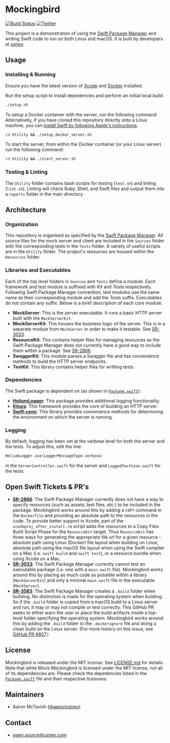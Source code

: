 # Mockingbird

[![Build Status](https://travis-ci.org/ustwo/mockingbird.svg?branch=master)](https://travis-ci.org/ustwo/mockingbird)
[![Twitter](https://img.shields.io/badge/twitter-@ustwo-blue.svg?style=flat)](http://twitter.com/ustwo)

This project is a demonstration of using the [Swift Package Manager][swiftpm] and writing Swift code to run on both Linux and macOS. It is built by developers at [ustwo][ustwo].

## Usage

### Installing & Running

Ensure you have the latest version of [Xcode][xcode] and [Docker][docker] installed.

Run the setup script to install depedencies and perform an initial local build.

```bash
./setup.sh
```

To setup a Docker container with the server, run the following command. Alternatively, if you have cloned this repository directly onto a Linux machine, you can [install Swift by following Apple's instructions][swiftlinux].

```bash
cd Utility && ./setup_docker_server.sh
```

To start the server, from within the Docker container (or your Linux server) run the following command:

```bash
cd Utility && ./start_server.sh
```

### Testing & Linting

The `Utility` folder contains bash scripts for testing (`test.sh`) and linting (`lint.sh`). Linting will check Ruby, Shell, and Swift files and output them into a `reports` folder in the main directory.

## Architecture

### Organization

This repository is organised as specified by the [Swift Package Manager][swiftpm]. All source files for the mock server and client are included in the `Sources` folder with the corresponding tests in the `Tests` folder. A variety of useful scripts are in the `Utility` folder. The project's resources are housed within the `Resources` folder.

### Libraries and Executables

Each of the top level folders in `Sources` and `Tests` define a module. Each framework and test module is suffixed with *Kit* and *Tests* respectively. Following Swift Package Manager convention, test modules use the same name as their corresponding module and add the *Tests* suffix. Executables do not contain any suffix. Below is a brief description of each core module:

- **MockServer**: This is the server executable. It runs a basic HTTP server built with the `MockServerKit`.
- **MockServerKit**: This houses the business logic of the server. This is in a separate module from `MockServer` in order to make it testable. See [SR-3033][sr3033].
- **ResourceKit**: This contains helper files for managing resources as the Swift Package Manager does not currently have a good way to include them within a package. See [SR-2866][sr2866].
- **SwaggerKit**: This module parses a Swagger file and has convenience methods to build the HTTP server endpoints.
- **TestKit**: This library contains helper files for writting tests.

### Dependencies

The Swift package is dependent on (as shown in [`Package.swift`][package]):

- [**HeliumLogger**][heliumlogger]: This package provides additional logging functionality.
- [**Kitura**][kitura]: This framework provides the core of building an HTTP server.
- [**Swift-cenv**][swiftcenv]: This library provides convenience methods for determining the environment on which the server is running.

### Logging

By default, logging has been set at the verbose level for both the server and the tests. To adjust this, edit the line:

```swift
HeliumLogger.use(LoggerMessageType.verbose)
```

in the `ServerController.swift` for the server and `LoggedTestCase.swift` for the tests.

## Open Swift Tickets & PR's

- [**SR-2866**][sr2866]: The Swift Package Manager currently does not have a way to specify resources (such as assets, test files, etc.) to be included in the package. Mockingbird works around this by adding a `COPY` command in the `Dockerfile` and providing an absolute path to the resources in the code. To provide better support in Xcode, part of the `xcodeproj_after_install.rb` script adds the resources to a Copy Files Build Script Phase for the `ResourceKit` target. Thus `ResourceKit` has three ways for generating the appropriate file url for a given resource - absolute path using Linux (Docker) file layout when building on Linux, absolute path using the macOS file layout when using the Swift compiler on a Mac (i.e. `swift build` and `swift test`), or a resource bundle when using Xcode on a Mac.
- [**SR-3033**][sr3033]: The Swift Package Manager currently cannot test an executable package (i.e. one with a `main.swift` file). Mockingbird works around this by placing as much code as possible within a library (`MockServerKit`) and only a minimal `main.swift` file in the executable (`MockServer`).
- [**SR-3583**][sr3583]: The Swift Package Manager creates a `.build` folder when building. No distinction is made for the operating system when building. So if the `.build` folder is copied from a macOS build to a Linux server and run, it may or may not compile or test correctly. This GitHub PR seeks to either warn the user or place the build artifacts inside a top-level folder specifying the operating system. Mockingbird works around this by adding the `.build` folder to the `.dockerignore` file and doing a clean build on the Linux server. (For more history on this issue, see [GitHub PR #807][github807].)

## License

Mockingbird is released under the MIT license. See [LICENSE.md][license] for details. Note that while Mock Mockingbird is licensed under the MIT license, not all of its dependencies are. Please check the depedencies listed in the [`Package.swift`][package] file and their respective licesnses.

## Maintainers

* Aaron McTavish ([@aamctustwo][aamctustwo])

## Contact

* [open.source@ustwo.com](mailto:open.source@ustwo.com)

<!-- Links -->

[aamctustwo]: https://github.com/aamctustwo
[docker]: https://www.docker.com/
[github807]: https://github.com/apple/swift-package-manager/pull/807
[heliumlogger]: https://github.com/IBM-Swift/HeliumLogger
[kitura]: https://github.com/IBM-Swift/Kitura
[license]: LICENSE.md
[package]: Package.swift
[sr2866]: https://bugs.swift.org/browse/SR-2866
[sr3033]: https://bugs.swift.org/browse/SR-3033
[sr3583]: https://bugs.swift.org/browse/SR-3583
[swiftcenv]: https://github.com/IBM-Swift/Swift-cfenv
[swiftlinux]: https://swift.org/download/
[swiftpm]: https://github.com/apple/swift-package-manager
[ustwo]: https://ustwo.com/
[xcode]: https://itunes.apple.com/gb/app/xcode/id497799835?mt=12#
